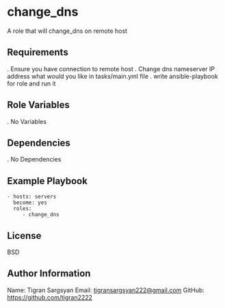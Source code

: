 change_dns
=========

A role that will change_dns on remote host

Requirements
-----------

. Ensure you have connection to remote host
. Change dns nameserver IP address what would you like in tasks/main.yml file
. write ansible-playbook for role and run it 

Role Variables
--------------

. No Variables

Dependencies
------------

. No Dependencies

Example Playbook
----------------

    - hosts: servers
      become: yes
      roles:
         - change_dns

License
-------

BSD

Author Information
------------------

Name: Tigran Sargsyan
Email: tigransargsyan222@gmail.com
GitHub: https://github.com/tigran2222
